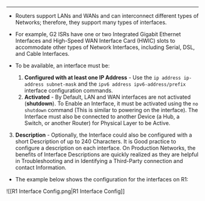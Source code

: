
---
- Routers support LANs and WANs and can interconnect different types of Networks; therefore, they support many types of interfaces.
- For example, G2 ISRs have one or two Integrated Gigabit Ethernet Interfaces and High-Speed WAN Interface Card (HWIC) slots to accommodate other types of Network Interfaces, including Serial, DSL, and Cable Interfaces.

- To be available, an interface must be:
  1. **Configured with at least one IP Address** - Use the `ip address ip-address subnet-mask` and the `ipv6 address ipv6-address/prefix` interface configuration commands.
  2. **Activated** - By Default, LAN and WAN interfaces are not activated (**shutdown**).
     To Enable an Interface, it must be activated using the `no shutdown` command (This is similar to powering on the interface).
     The Interface must also be connected to another Device (a Hub, a Switch, or another Router) for Physical Layer to be Active.
 3. **Description** - Optionally, the Interface could also be configured with a short Description of up to 240 Characters.
    It is Good practice to configure a description on each interface.
    On Production Networks, the benefits of Interface Descriptions are quickly realized as they are helpful in Troubleshooting and in Identifying a Third-Party connection and contact Information.

- The example below shows the configuration for the interfaces on R1:

![[R1 Interface Config.png|R1 Interface Config]]